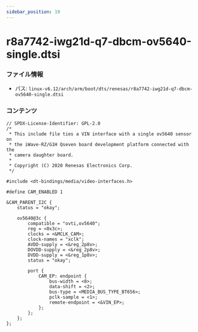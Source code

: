 ```yaml
---
sidebar_position: 19
---
```

# r8a7742-iwg21d-q7-dbcm-ov5640-single.dtsi

### ファイル情報

- パス: `linux-v6.12/arch/arm/boot/dts/renesas/r8a7742-iwg21d-q7-dbcm-ov5640-single.dtsi`

### コンテンツ

```dtsi
// SPDX-License-Identifier: GPL-2.0
/*
 * This include file ties a VIN interface with a single ov5640 sensor on
 * the iWave-RZ/G1H Qseven board development platform connected with the
 * camera daughter board.
 *
 * Copyright (C) 2020 Renesas Electronics Corp.
 */

#include <dt-bindings/media/video-interfaces.h>

#define CAM_ENABLED	1

&CAM_PARENT_I2C {
	status = "okay";

	ov5640@3c {
		compatible = "ovti,ov5640";
		reg = <0x3c>;
		clocks = <&MCLK_CAM>;
		clock-names = "xclk";
		AVDD-supply = <&reg_2p8v>;
		DOVDD-supply = <&reg_2p8v>;
		DVDD-supply = <&reg_1p8v>;
		status = "okay";

		port {
			CAM_EP: endpoint {
				bus-width = <8>;
				data-shift = <2>;
				bus-type = <MEDIA_BUS_TYPE_BT656>;
				pclk-sample = <1>;
				remote-endpoint = <&VIN_EP>;
			};
		};
	};
};

```
